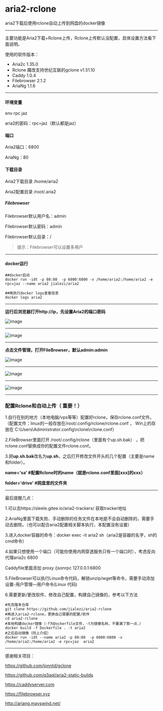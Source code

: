 # aria2-rclone
aria2下载后使用rclone自动上传到网盘的docker镜像

-------------------------------------

主要功能是Aria2下载+Rclone上传，Rclone上传默认没配置，具体设置方法看下面说明。

使用的软件版本：

- Aria2c 1.35.0 
- Rclone 魔改支持世纪互联的gclone v1.51.10
- Caddy 1.0.4
- Filebrowser 2.1.2
- AriaNg 1.1.6

-------------------------------------

#### 环境变量
env rpc jaz

aria2的密码：rpc=jaz（默认都是jaz）

#### 端口
Aria2端口：6800

AriaNg：80

#### 下载目录
Aria2下载目录  /home/aria2

Aria2配置目录 /root/.aria2

##### Filebrowser
Filebrowser默认用户名：admin

Filebrowser默认密码：admin

Filebrowser默认目录：/

> 提示：Filebrowser可以设置多用户

---------------------------------------------

#### docker运行

```
##docker启动
docker run -idt -p 80:80  -p 6800:6800 -v /home/aria2:/home/aria2 -e rpc=jaz --name aria2 jialezi/aria2

##再执行docker logs查看信息
docker logs aria2
 ```

--------------------------------------

**运行后浏览器打开http://ip，先设置Aria2的端口密码**

 ![image](https://i.imgur.com/gqd6JRF.jpg)

--------------------------------------

 ![image](https://i.imgur.com/xSk7NU7.jpg)

-------------------------------------

**点击文件管理，打开FileBrowser，默认admin:admin**

 ![image](https://i.imgur.com/UGhbfDH.jpg)

--------------------------------------

 ![image](https://i.imgur.com/3Ac3nC9.jpg)

--------------------------------------

 ![image](https://i.imgur.com/6nsepDT.jpg)


--------------------------------------

### 配置Rclone和自动上传（ 重要！）

1.自行在别的地方（本地电脑/vps等等）配置好rclone，保存rclone.conf文件。
（配置文件：linux的一般存放在/root/.config/rclone/rclone.conf ， Win上的存放在 C:\Users\Administrator\.config\rclone\rclone.conf）

2.FileBrowser里面打开 /root/.config/rclone（里面有个up.sh.bak） ，把rclone.conf替换成你的配置文件rclone.conf。

3.把**up.sh.bak**改名为**up.sh**，之后打开修改文件开头的几个配置（主要是name和folder）。

**name='sa'  #配置Rclone时的name（就是rclone.conf里面[xxx]的xxx）**

**folder='drive'  #网盘里的文件夹**

-------------------------------------
最后提醒几点：

1.可以去https://sleele.gitee.io/aria2-trackers/ 获取tracker地址

2.AriaNg里面下载失败、手动删除的任务文件在本地是不会自动删除的，需要手动去删除。（也可以配合aria2配置相关脚本执行，本配置没有设置）

3.进入docker容器的命令：docker exec -it aria2 sh（aria2是容器的名字，sh的cmd命令）

4.如果只想使用一个端口（可能你使用内网穿透服务只有一个端口时），考虑反向代理aria2c 6800

Caddyfile里面添加   proxy /jsonrpc  127.0.0.1:6800

5.FileBrowser可以执行Linux命令代码，解锁unzip/wget等命令，需要手动添加 设置-用户管理—用户命令(Linux 代码)

6.需要更新/更改软件、修改自己配置，构建自己镜像的，参考以下方法
```
#先克隆本仓库
git clone https://github.com/jialezi/aria2-rclone
#再进入aria2-rclone，更换自己需要的配置/软件
cd aria2-rclone
#本地构建docker镜像（-f为Dockerfile文件，-t为镜像名称，不要漏了那一点.）
docker build -f Dockerfile . -t aria2
#之后启动镜像（同上介绍）
docker run -idt --name aria2 -p 80:80  -p 6800:6800 -v /home/aria2:/home/aria2 -e rpc=jaz  aria2
```

--------------------------------------
感谢相关项目：

https://github.com/jonntd/gclone

https://github.com/q3aql/aria2-static-builds

https://caddyserver.com

https://filebrowser.xyz

http://ariang.mayswind.net/
